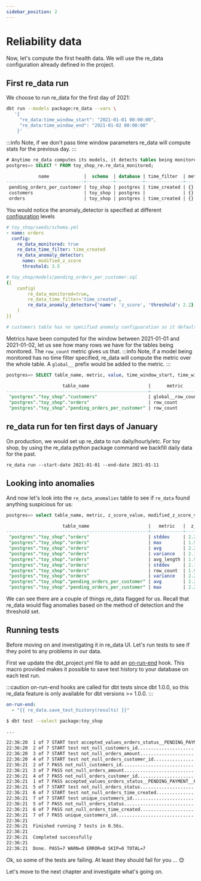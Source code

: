 ```yaml
---
sidebar_position: 2
---
```


# Reliability data

Now, let's compute the first health data. We will use the re_data configuration already defined in the project.

## First re_data run

We choose to run re_data for the first day of 2021:

```bash
dbt run --models package:re_data --vars \
   '{
     "re_data:time_window_start": "2021-01-01 00:00:00",
     "re_data:time_window_end": "2021-01-02 00:00:00"
    }'
```

:::info
Note, if we don't pass time window parameters re_data will compute stats for the previous day.
:::

```sql
# Anytime re_data computes its models, it detects tables being monitored and their configuration and stores them
postgres=> SELECT * FROM toy_shop_re.re_data_monitored;

            name             |  schema  | database | time_filter  | metrics | columns |                anomaly_detector
-----------------------------+----------+----------+--------------+---------+---------+------------------------------------------------
 pending_orders_per_customer | toy_shop | postgres | time_created | {}      | []      | {"name": "z_score", "threshold": 2.2}
 customers                   | toy_shop | postgres |              | {}      | []      | {"name": "modified_z_score", "threshold": 3}
 orders                      | toy_shop | postgres | time_created | {}      | []      | {"name": "modified_z_score", "threshold": 3.5}
```

You would notice the anomaly_detector is specified at different [configuration](/docs/reference/config) levels
```yaml
# toy_shop/seeds/schema.yml
- name: orders
  config:
    re_data_monitored: true
    re_data_time_filter: time_created
    re_data_anomaly_detector:
      name: modified_z_score
      threshold: 3.5

# toy_shop/models/pending_orders_per_customer.sql
{{
    config(
        re_data_monitored=true,
        re_data_time_filter='time_created',
        re_data_anomaly_detector={'name': 'z_score', 'threshold': 2.2},
    )
}}

# customers table has no specified anomaly configuaration so it defaults to the re_data provided configuration.
```
Metrics have been computed for the window between 2021-01-01 and 2021-01-02, let us see how many rows we have for the tables being monitored. The `row_count` metric gives us that.
:::info
Note, if a model being monitored has no time filter specified, re_data will compute the metric over the whole table.
A `global__` prefix would be added to the metric.
:::
```sql title="Viewing computed metrics"
postgres=> SELECT table_name, metric, value, time_window_start, time_window_end from toy_shop_re.re_data_metrics where metric in( 'row_count', 'global__row_count');

                     table_name                      |      metric       | value |  time_window_start  |   time_window_end
-----------------------------------------------------+-------------------+-------+---------------------+---------------------
 "postgres"."toy_shop"."customers"                   | global__row_count |    15 | 2021-01-01 00:00:00 | 2021-01-02 00:00:00
 "postgres"."toy_shop"."orders"                      | row_count         |    20 | 2021-01-01 00:00:00 | 2021-01-02 00:00:00
 "postgres"."toy_shop"."pending_orders_per_customer" | row_count         |     5 | 2021-01-01 00:00:00 | 2021-01-02 00:00:00
```

## re_data run for ten first days of January

On production, we would set up re_data to run daily/hourly/etc. For toy shop, by using the re_data python package command we backfill daily data for the past.

```
re_data run --start-date 2021-01-01 --end-date 2021-01-11
```

## Looking into anomalies

And now let's look into the `re_data_anomalies` table to see if `re_data` found anything suspicious for us:


```sql title="Viewing computed anomalies"
postgres=> select table_name, metric, z_score_value, modified_z_score_value, last_value, time_window_end from toy_shop_re.re_data_anomalies;

                     table_name                      |   metric   |  z_score_value   | modified_z_score_value |    last_value    |   time_window_end
-----------------------------------------------------+------------+------------------+------------------------+------------------+---------------------
 "postgres"."toy_shop"."orders"                      | stddev     | 2.26512659456492 |       33.1559468401042 | 76623.0542133031 | 2021-01-08 00:00:00
 "postgres"."toy_shop"."orders"                      | max        | 1.90332380570845 |       5.39599999982013 |              220 | 2021-01-08 00:00:00
 "postgres"."toy_shop"."orders"                      | avg        | 2.23609834440421 |       12.5165457875454 | 83714.2857142857 | 2021-01-08 00:00:00
 "postgres"."toy_shop"."orders"                      | variance   | 2.17679662067361 |       14.3162734688659 | 5933.28235294118 | 2021-01-08 00:00:00
 "postgres"."toy_shop"."orders"                      | avg_length | 1.99359828729157 |       4.83162244794424 | 12.1428571428571 | 2021-01-08 00:00:00
 "postgres"."toy_shop"."orders"                      | stddev     | 2.12566830905018 |       12.0321401712802 | 77.0278024672986 | 2021-01-08 00:00:00
 "postgres"."toy_shop"."orders"                      | row_count  | 1.97360659802582 |       5.05874999974706 |               35 | 2021-01-08 00:00:00
 "postgres"."toy_shop"."orders"                      | variance   | 2.26750636806239 |       96.2432445786529 | 5871092436.97479 | 2021-01-08 00:00:00
 "postgres"."toy_shop"."pending_orders_per_customer" | avg        | 2.23118408449371 |       11.0541393078969 | 114782.608695652 | 2021-01-08 00:00:00
 "postgres"."toy_shop"."pending_orders_per_customer" | max        | 2.25075673466898 |       27.6544999999994 |           250000 | 2021-01-08 00:00:00
 ```

We can see there are a couple of things re_data flagged for us. Recall that re_data would flag anomalies based on the method of detection and the threshold set.

## Running tests

Before moving on and investigating it in re_data UI. Let's run tests to see if they point to any problems in our data.

First we update the dbt_project.yml file to add an [on-run-end](https://docs.getdbt.com/reference/project-configs/on-run-start-on-run-end) hook. This macro provided makes it possible to save test history to your database on each test run.

:::caution
on-run-end hooks are called for dbt tests since dbt 1.0.0, so this re_data feature is only available for dbt versions >= 1.0.0.
:::

```yaml title="toy_shop/dbt_project.yml"
on-run-end:
  - "{{ re_data.save_test_history(results) }}"
```


```bash title="Running tests"
$ dbt test --select package:toy_shop

...

22:36:20  1 of 7 START test accepted_values_orders_status__PENDING_PAYMENT__PAID__SHIPPED__DELIVERED [RUN]
22:36:20  2 of 7 START test not_null_customers_id......................................... [RUN]
22:36:20  3 of 7 START test not_null_orders_amount........................................ [RUN]
22:36:20  4 of 7 START test not_null_orders_customer_id................................... [RUN]
22:36:21  2 of 7 PASS not_null_customers_id............................................... [PASS in 0.12s]
22:36:21  3 of 7 PASS not_null_orders_amount.............................................. [PASS in 0.13s]
22:36:21  4 of 7 PASS not_null_orders_customer_id......................................... [PASS in 0.13s]
22:36:21  1 of 7 PASS accepted_values_orders_status__PENDING_PAYMENT__PAID__SHIPPED__DELIVERED [PASS in 0.13s]
22:36:21  5 of 7 START test not_null_orders_status........................................ [RUN]
22:36:21  6 of 7 START test not_null_orders_time_created.................................. [RUN]
22:36:21  7 of 7 START test unique_customers_id........................................... [RUN]
22:36:21  5 of 7 PASS not_null_orders_status.............................................. [PASS in 0.05s]
22:36:21  6 of 7 PASS not_null_orders_time_created........................................ [PASS in 0.05s]
22:36:21  7 of 7 PASS unique_customers_id................................................. [PASS in 0.05s]
22:36:21  
22:36:21  Finished running 7 tests in 0.56s.
22:36:21  
22:36:21  Completed successfully
22:36:21  
22:36:21  Done. PASS=7 WARN=0 ERROR=0 SKIP=0 TOTAL=7

```


Ok, so some of the tests are failing. At least they should fail for you ... 😊

Let's move to the next chapter and investigate what's going on.